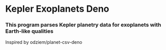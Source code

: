 # Kepler Exoplanets Deno

### This program parses Kepler planetry data for exoplanets with Earth-like qualities

Inspired by odziem/planet-csv-deno